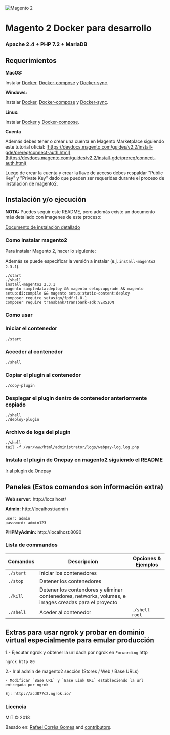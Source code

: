 ![Magento 2](https://cdn.rawgit.com/rafaelstz/magento2-snippets-visualstudio/master/images/icon.png)

#  Magento 2 Docker para desarrollo

### Apache 2.4 + PHP 7.2 + MariaDB

## Requerimientos

**MacOS:**

Instalar [Docker](https://docs.docker.com/docker-for-mac/install/), [Docker-compose](https://docs.docker.com/compose/install/#install-compose) y [Docker-sync](https://github.com/EugenMayer/docker-sync/wiki/docker-sync-on-OSX).

**Windows:**

Instalar [Docker](https://docs.docker.com/docker-for-windows/install/), [Docker-compose](https://docs.docker.com/compose/install/#install-compose) y [Docker-sync](https://github.com/EugenMayer/docker-sync/wiki/docker-sync-on-Windows).

**Linux:**

Instalar [Docker](https://docs.docker.com/engine/installation/linux/docker-ce/ubuntu/) y [Docker-compose](https://docs.docker.com/compose/install/#install-compose).

**Cuenta**

Además debes tener o crear una cuenta en Magento Marketplace siguiendo este tutorial oficial: [https://devdocs.magento.com/guides/v2.2/install-gde/prereq/connect-auth.html](https://devdocs.magento.com/guides/v2.2/install-gde/prereq/connect-auth.html)

Luego de crear la cuenta y crear la llave de acceso debes respaldar "Public Key" y "Private Key" dado que pueden ser requeridas durante el proceso de instalación de magento2.

## Instalación y/o ejecución

**NOTA:** Puedes seguir este README, pero además existe un documento más detallado con imagenes de este proceso:

[Documento de instalación detallado](docs/INSTALLATION.md)

### Como instalar magento2

Para instalar Magento 2, hacer lo siguiente:

Además se puede especificar la versión a instalar (e.j. `install-magento2 2.3.1`).

```
./start
./shell
install-magento2 2.3.1
magento sampledata:deploy && magento setup:upgrade && magento setup:di:compile && magento setup:static-content:deploy
composer require setasign/fpdf:1.8.1
composer require transbank/transbank-sdk:VERSION
```

### Como usar

### Iniciar el contenedor

```
./start
```

### Acceder al contenedor

```
./shell
```

### Copiar el plugin al contenedor

```
./copy-plugin
```

### Desplegar el plugin dentro de contenedor anteriormente copiado

```
./shell
./deploy-plugin
```

### Archivo de logs del plugin

```
./shell
tail -f /var/www/html/administrator/logs/webpay-log.log.php
```

### Instala el plugin de Onepay en magento2 siguiendo el README

[Ir al plugin de Onepay](https://github.com/TransbankDevelopers/transbank-plugin-magento2-onepay)

## Paneles (Estos comandos son información extra)

**Web server:** http://localhost/

**Admin:** http://localhost/admin

    user: admin
    password: admin123

**PHPMyAdmin:** http://localhost:8090

### Lista de commandos

| Comandos  | Descripcion  | Opciones & Ejemplos |
|---|---|---|
| `./start`  | Iniciar los contenedores  | |
| `./stop`  | Detener los contenedores  | |
| `./kill`  | Detener los contendores y eliminar contenedores, networks, volumes, e images creadas para el proyecto  | |
| `./shell`  | Aceder al contenedor  | `./shell root` | |

## Extras para usar ngrok y probar en dominio virtual especialmente para emular producción

1.- Ejecutar ngrok y obtener la url dada por ngrok en `Forwarding` http

    ngrok http 80

2.- Ir al admin de magento2 sección (Stores / Web / Base URLs)

    - Modificar `Base URL` y `Base Link URL` estableciendo la url entregada por ngrok

    Ej: http://acd877c2.ngrok.io/

### Licencia

MIT © 2018

Basado en: [Rafael Corrêa Gomes](https://github.com/rafaelstz/) and [contributors](https://github.com/clean-docker/Magento2/graphs/contributors).
